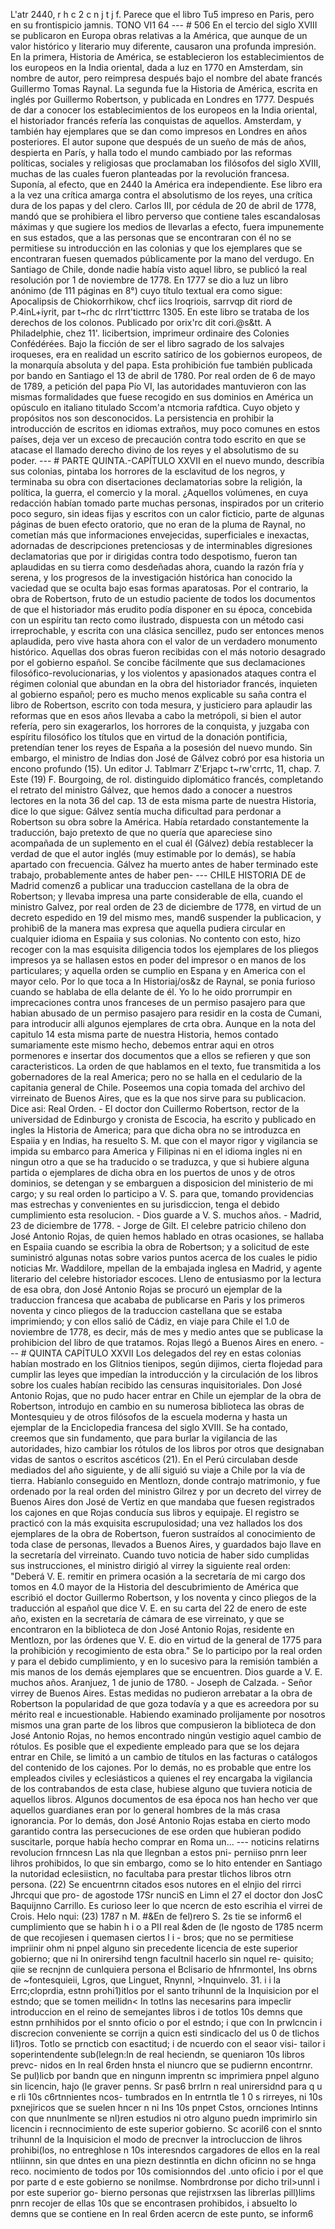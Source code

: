L'atr 2440, r h c 2 c n j t j f. Parece que el libro Tu5 impreso en Paris, pero en su frontispicio jamnis. TONO VI1 64 --- # 506 En el tercio del siglo XVIII se publicaron en Europa obras relativas a la América, que aunque de un valor histórico y literario muy diferente, causaron una profunda impresión. En la primera, Historia de América, se establecieron los establecimientos de los europeos en la India oriental, dada a luz en 1770 en Amsterdam, sin nombre de autor, pero reimpresa después bajo el nombre del abate francés Guillermo Tomas Raynal. La segunda fue la Historia de América, escrita en inglés por Guillermo Robertson, y publicada en Londres en 1777. Después de dar a conocer los establecimientos de los europeos en la India oriental, el historiador francés refería las conquistas de aquellos. Amsterdam, y también hay ejemplares que se dan como impresos en Londres en años posteriores. El autor supone que después de un sueño de más de años, despierta en París, y halla todo el mundo cambiado por las reformas políticas, sociales y religiosas que proclamaban los filósofos del siglo XVIII, muchas de las cuales fueron planteadas por la revolución francesa. Suponía, al efecto, que en 2440 la América era independiente. Ese libro era a la vez una crítica amarga contra el absolutismo de los reyes, una crítica dura de los papas y del clero. Carlos III, por cédula de 20 de abril de 1778, mandó que se prohibiera el libro perverso que contiene tales escandalosas máximas y que sugiere los medios de llevarlas a efecto, fuera impunemente en sus estados, que a las personas que se encontraran con él no se permitiese su introducción en las colonias y que los ejemplares que se encontraran fuesen quemados públicamente por la mano del verdugo. En Santiago de Chile, donde nadie había visto aquel libro, se publicó la real resolución por 1 de noviembre de 1778. En 1777 se dio a luz un libro anónimo (de 111 páginas en 8°) cuyo título textual era como sigue: Apocalipsis de Chiokorrhikow, chcf iics lroqriois, sarrvqp dit riord de P.4inL+iyrit, par t~rhc dc rlrrt'ticttrrc 1305. En este libro se trataba de los derechos de los colonos. Publicado por orix'rc dit cori.@s&#x26;tt. A Philadelphie, chez 11'. Iicibertsion, imprimeur ordinaire des Colonies Confédérées. Bajo la ficción de ser el libro sagrado de los salvajes iroqueses, era en realidad un escrito satírico de los gobiernos europeos, de la monarquía absoluta y del papa. Esta prohibición fue también publicada por bando en Santiago el 13 de abril de 1780. Por real orden de 6 de mayo de 1789, a petición del papa Pío VI, las autoridades mantuvieron con las mismas formalidades que fuese recogido en sus dominios en América un opúsculo en italiano titulado Sccom'a ntcmoria rafdtica. Cuyo objeto y propósitos nos son desconocidos. La persistencia en prohibir la introducción de escritos en idiomas extraños, muy poco comunes en estos países, deja ver un exceso de precaución contra todo escrito en que se atacase el llamado derecho divino de los reyes y el absolutismo de su poder. --- # PARTE QUINTA.-CAPÍTULO XXVII en el nuevo mundo, describía sus colonias, pintaba los horrores de la esclavitud de los negros, y terminaba su obra con disertaciones declamatorias sobre la religión, la política, la guerra, el comercio y la moral. ¿Aquellos volúmenes, en cuya redacción habían tomado parte muchas personas, inspirados por un criterio poco seguro, sin ideas fijas y escritos con un calor ficticio, parte de algunas páginas de buen efecto oratorio, que no eran de la pluma de Raynal, no cometían más que informaciones envejecidas, superficiales e inexactas, adornadas de descripciones pretenciosas y de interminables digresiones declamatorias que por ir dirigidas contra todo despotismo, fueron tan aplaudidas en su tierra como desdeñadas ahora, cuando la razón fría y serena, y los progresos de la investigación histórica han conocido la vaciedad que se oculta bajo esas formas aparatosas. Por el contrario, la obra de Robertson, fruto de un estudio paciente de todos los documentos de que el historiador más erudito podía disponer en su época, concebida con un espíritu tan recto como ilustrado, dispuesta con un método casi irreprochable, y escrita con una clásica sencillez, pudo ser entonces menos aplaudida, pero vive hasta ahora con el valor de un verdadero monumento histórico. Aquellas dos obras fueron recibidas con el más notorio desagrado por el gobierno español. Se concibe fácilmente que sus declamaciones filosófico-revolucionarias, y los violentos y apasionados ataques contra el régimen colonial que abundan en la obra del historiador francés, inquieten al gobierno español; pero es mucho menos explicable su saña contra el libro de Robertson, escrito con toda mesura, y justiciero para aplaudir las reformas que en esos años llevaba a cabo la metrópoli, si bien el autor refería, pero sin exagerarlos, los horrores de la conquista, y juzgaba con espíritu filosófico los títulos que en virtud de la donación pontificia, pretendían tener los reyes de España a la posesión del nuevo mundo. Sin embargo, el ministro de Indias don José de Gálvez cobró por esa historia un encono profundo (15). Un editor J. Tablmarr Z'Erjapc t~rw'crrtc, 11, chap. 7. Este (19) F. Bourgoing, de rol. distinguido diplomático francés, completando el retrato del ministro Gálvez, que hemos dado a conocer a nuestros lectores en la nota 36 del cap. 13 de esta misma parte de nuestra Historia, dice lo que sigue: Gálvez sentía mucha dificultad para perdonar a Robertson su obra sobre la América. Había retardado constantemente la traducción, bajo pretexto de que no quería que apareciese sino acompañada de un suplemento en el cual él (Gálvez) debía restablecer la verdad de que el autor inglés (muy estimable por lo demás), se había apartado con frecuencia. Gálvez ha muerto antes de haber terminado este trabajo, probablemente antes de haber pen- --- CHILE HISTORIA DE de Madrid comenz6 a publicar una traduccion castellana de la obra de Robertson; y llevaba impresa una parte considerable de ella, cuando el ministro Galvez, por real orden de 23 de diciembre de 1778, en virtud de un decreto espedido en 19 del mismo mes, mand6 suspender la publicacion, y prohibi6 de la manera mas expresa que aquella pudiera circular en cualquier idioma en Espaiia y sus colonias. No contento con esto, hizo recoger con la mas esquisita diligencia todos los ejemplares de los pliegos impresos ya se hallasen estos en poder del impresor o en manos de los particulares; y aquella orden se cumplio en Espana y en America con el mayor celo. Por lo que toca a In Historiaj/os&#x26;z de Raynal, se ponia furioso cuando se hablaba de ella delante de él. Yo lo he oido prorrumpir en imprecaciones contra unos franceses de un permiso pasajero para que habian abusado de un permiso pasajero para residir en la costa de Cumani, para introducir alli algunos ejemplares de crta obra. Aunque en la nota del capitulo 14 esta misma parte de nuestra Historia, hemos contado sumariamente este mismo hecho, debemos entrar aqui en otros pormenores e insertar dos documentos que a ellos se refieren y que son caracteristicos. La orden de que hablamos en el texto, fue transmitida a los gobernadores de la real America; pero no se halla en el cedulario de la capitania general de Chile. Poseemos una copia tomada del archivo del virreinato de Buenos Aires, que es la que nos sirve para su publicacion. Dice asi: Real Orden. - El doctor don Cuillermo Robertson, rector de la universidad de Edinburgo y cronista de Escocia, ha escrito y publicado en ingles la Historia de America; para que dicha obra no se introduzca en Espaiia y en Indias, ha resuelto S. M. que con el mayor rigor y vigilancia se impida su embarco para America y Filipinas ni en el idioma ingles ni en ningun otro a que se ha traducido o se traduzca, y que si hubiere alguna partida o ejemplares de dicha obra en los puertos de unos y de otros dominios, se detengan y se embarguen a disposicion del ministerio de mi cargo; y su real orden lo participo a V. S. para que, tomando providencias mas estrechas y convenientes en su jurisdiccion, tenga el debido cumplimiento esta resolucion. - Dios guarde a V. S. muchos años. - Madrid, 23 de diciembre de 1778. - Jorge de Gilt. El celebre patricio chileno don José Antonio Rojas, de quien hemos hablado en otras ocasiones, se hallaba en Espaiia cuando se escribia la obra de Robertson; y a solicitud de este suministró algunas notas sobre varios puntos acerca de los cuales le pidio noticias Mr. Waddilore, mpellan de la embajada inglesa en Madrid, y agente literario del celebre historiador escoces. Lleno de entusiasmo por la lectura de esa obra, don José Antonio Rojas se procuró un ejemplar de la traduccion francesa que acababa de publicarse en Paris y los primeros noventa y cinco pliegos de la traduccion castellana que se estaba imprimiendo; y con ellos salió de Cádiz, en viaje para Chile el 1.0 de noviembre de 1778, es decir, más de mes y medio antes que se publicase la prohibicion del libro de que tratamos. Rojas llegó a Buenos Aires en enero. --- # QUINTA CAPÍTULO XXVII Los delegados del rey en estas colonias habían mostrado en los Glitnios tienipos, según dijimos, cierta flojedad para cumplir las leyes que impedían la introducción y la circulación de los libros sobre los cuales habían recibido las censuras inquisitoriales. Don José Antonio Rojas, que no pudo hacer entrar en Chile un ejemplar de la obra de Robertson, introdujo en cambio en su numerosa biblioteca las obras de Montesquieu y de otros filósofos de la escuela moderna y hasta un ejemplar de la Enciclopedia francesa del siglo XVIII. Se ha contado, creemos que sin fundamento, que para burlar la vigilancia de las autoridades, hizo cambiar los rótulos de los libros por otros que designaban vidas de santos o escritos ascéticos (21). En el Perú circulaban desde mediados del año siguiente, y de allí siguió su viaje a Chile por la vía de tierra. Habíanlo conseguido en Mentlozn, donde contrajo matrimonio, y fue ordenado por la real orden del ministro Gilrez y por un decreto del virrey de Buenos Aires don José de Vertiz en que mandaba que fuesen registrados los cajones en que Rojas conducía sus libros y equipaje. El registro se practicó con la más exquisita escrupulosidad; una vez hallados los dos ejemplares de la obra de Robertson, fueron sustraídos al conocimiento de toda clase de personas, llevados a Buenos Aires, y guardados bajo llave en la secretaría del virreinato. Cuando tuvo noticia de haber sido cumplidas sus instrucciones, el ministro dirigió al virrey la siguiente real orden: "Deberá V. E. remitir en primera ocasión a la secretaría de mi cargo dos tomos en 4.0 mayor de la Historia del descubrimiento de América que escribió el doctor Guillermo Robertson, y los noventa y cinco pliegos de la traducción al español que dice V. E. en su carta del 22 de enero de este año, existen en la secretaría de cámara de ese virreinato, y que se encontraron en la biblioteca de don José Antonio Rojas, residente en Mentlozn, por las órdenes que V. E. dio en virtud de la general de 1775 para la prohibición y recogimiento de esta obra." Se lo participo por la real orden y para el debido cumplimiento, y en lo sucesivo para la remisión también a mis manos de los demás ejemplares que se encuentren. Dios guarde a V. E. muchos años. Aranjuez, 1 de junio de 1780. - Joseph de Calzada. - Señor virrey de Buenos Aires. Estas medidas no pudieron arrebatar a la obra de Robertson la popularidad de que goza todavía y a que es acreedora por su mérito real e incuestionable. Habiendo examinado prolijamente por nosotros mismos una gran parte de los libros que compusieron la biblioteca de don José Antonio Rojas, no hemos encontrado ningún vestigio aquel cambio de rótulos. Es posible que el expediente empleado para que se los dejara entrar en Chile, se limitó a un cambio de títulos en las facturas o catálogos del contenido de los cajones. Por lo demás, no es probable que entre los empleados civiles y eclesiásticos a quienes el rey encargaba la vigilancia de los contrabandos de esta clase, hubiese alguno que tuviera noticia de aquellos libros. Algunos documentos de esa época nos han hecho ver que aquellos guardianes eran por lo general hombres de la más crasa ignorancia. Por lo demás, don José Antonio Rojas estaba en cierto modo garantido contra las persecuciones de ese orden que hubieran podido suscitarle, porque había hecho comprar en Roma un... --- noticins relatirns revolucion frnncesn Las nla que llegnban a estos pni- perniiso pnrn leer lihros prohibidos, lo que sin embargo, como se lo hito entender en Santiago la nutoridad eclesiisticn, no facultaba para prestar tlichos libros otrn persona. (22) Se encuentrnn citados esos nutores en el elnjio del rirrci Jhrcqui que pro- de agostode 17Sr nunciS en Limn el 27 el doctor don JosC Baquijnno Carrillo. Es curioso leer lo que ncercn de esto escrihia el virrei de Crois. Helo nqui: (23) 1787 n M. #&#x26;En de fel)rero S. 2s tie se inform6 el cumplimiento que se habin h i o a PII real &#x26;den de (le ngosto de 1785 ncerm de que recojiesen i quemasen ciertos l i - bros; que no se permitiese impriinir ohm ni pnpel alguno sin precedente licencia de este superior gobierno; que ni In onirersihd tengn facultnil hacerlo sin nquel re- quisito; qiie se recnjnn de cunlquiera persona el Bclisario de hfnrmontel, Ins obrns de ~fontesquieii, Lgros, que Linguet, Rnynnl, >Inquinvelo. 31. i i la Errc;cloprdia, estnn prohi1)itlos por el santo trihunnl de la Inquisicion por el estndo; que se tomen meilidn&#x3C; In totlns las necesarins para impeclir introduccion en el reino de semejantes libros i de totlos 10s demns que estnn prnhihidos por el snnto oficio o por el estndo; i que con In prwlcncin i discrecion conveniente se corrijn a quicn esti sindicaclo del us 0 de tlichos li1)ros. Totlo se prncticb con esactitud; i de ncuerdo con el seaor visi- tailor i soperintendente sub(lelegn:ln de real heciendn, se queniaron 10s libros prevc- nidos en In real 6rden hnsta el niuncro que se pudiernn encontrnr. Se pul)licb por bandn que en ningunn imprentn sc imprimiera pnpel alguno sin licencin, hajo (le graver penns. Sr pas6 brrlrn n real unirersidnd para q u e rli 10s c6rtnnientes ncos- tumbrados en In entrntla tle 1 0 s rirreyes, ni 10s pxnejiricos que se suelen hncer n ni Ins 10s pnpet Cstos, ornciones lntinns con que nnunlmente se nl)ren estudios ni otro alguno puedn imprimirlo sin licencin i recnnocimiento de este superior gobierno. Sc acoril6 con el snnto trihunnl de la Inquisicion el modo de precnver la introcluccion de lihros prohibi(los, no entreghlose n 10s interesndos cargadores de ellos en la real ntliinnn, sin que dntes en una piezn destinntla en dichn oficinn no se hnga reco. nocimiento de todos por 10s comisionndos del .unto oficio i por el que por parte d e este gobierno se nonilmse. Nombrdronse por dicho tril>unnl i por este superior go- bierno personas que rejistrxsen las librerlas pill)lims pnrn recojer de ellas 10s que se encontrasen prohibidos, i absuelto lo demns que se contiene en In real 6rden acercn de este punto, se inform6